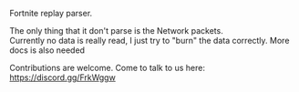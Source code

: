 Fortnite replay parser.

The only thing that it don't parse is the Network packets.  
Currently no data is really read, I just try to "burn" the data correctly.
More docs is also needed

Contributions are welcome. 
Come to talk to us here:
https://discord.gg/FrkWggw
